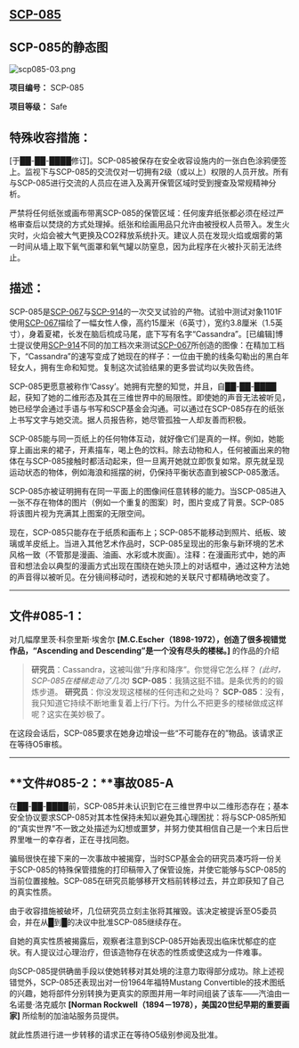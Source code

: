 ## [SCP-085](https://scp-wiki-cn.wikidot.com/scp-085)

## SCP-085的静态图

![scp085-03.png](https://cdn.jsdelivr.net/gh/HOG-StarWatch/MyImgBed@master/scp-series/scp085-03.png)

**项目编号：** SCP-085

**项目等级：** Safe

## **特殊收容措施：** 

[于██-██-████修订]。SCP-085被保存在安全收容设施内的一张白色涂鸦便签上。监视下与SCP-085的交流仅对一切拥有2级（或以上）权限的人员开放。所有与SCP-085进行交流的人员应在进入及离开保管区域时受到搜查及常规精神分析。

严禁将任何纸张或画布带离SCP-085的保管区域：任何废弃纸张都必须在经过严格审查后以焚烧的方式处理掉。纸张和绘画用品只允许由被授权人员带入。发生火灾时，火焰会被大气更换及CO2释放系统扑灭。建议人员在发现火焰或烟雾的第一时间从墙上取下氧气面罩和氧气罐以防窒息，因为此程序在火被扑灭前无法终止。

## **描述：**

SCP-085是[SCP-067](https://scp-wiki-cn.wikidot.com/scp-067)与[SCP-914](https://scp-wiki-cn.wikidot.com/scp-914)的一次交叉试验的产物。试验中测试对象1101F使用[SCP-067](https://scp-wiki-cn.wikidot.com/scp-067)描绘了一幅女性人像，高约15厘米（6英寸），宽约3.8厘米（1.5英寸），身着夏裙，长发在脑后梳成马尾，底下写有名字“Cassandra”。[已编辑]博士提议使用[SCP-914](https://scp-wiki-cn.wikidot.com/scp-914)不同的加工档次来测试[SCP-067](https://scp-wiki-cn.wikidot.com/scp-067)所创造的图像：在精加工档下，“Cassandra”的速写变成了她现在的样子：一位由干脆的线条勾勒出的黑白年轻女人，拥有生命和知觉。复制这次试验结果的更多尝试均以失败告终。

SCP-085更愿意被称作‘Cassy’。她拥有完整的知觉，并且，自██-██-████起，获知了她的二维形态及其在三维世界中的局限性。即使她的声音无法被听见，她已经学会通过手语与书写和SCP基金会沟通。可以通过在SCP-085存在的纸张上书写文字与她交流。据人员报告称，她尽管孤独一人却友善而积极。

SCP-085能与同一页纸上的任何物体互动，就好像它们是真的一样。例如，她能穿上画出来的裙子，开素描车，喝上色的饮料。除去动物和人，任何被画出来的物体在与SCP-085接触时都活动起来，但一旦离开她就立即恢复如常。原先就呈现运动状态的物体，例如海浪和摇摆的树，仍保持平衡状态直到被SCP-085激活。

SCP-085亦被证明拥有在同一平面上的图像间任意转移的能力。当SCP-085进入一张不存在物体的图片（例如一个重复的图案）时，图片变成了背景。SCP-085将该图片视为充满其上图案的无限空间。

现在，SCP-085只能存在于纸质和画布上；SCP-085不能移动到照片、纸板、玻璃或羊皮纸上。当进入其他艺术作品时，SCP-085呈现出的形象与新环境的艺术风格一致（不管那是漫画、油画、水彩或木炭画）。注释：在漫画形式中，她的声音和想法会以典型的漫画方式出现在围绕在她头顶上的对话框中，通过这种方法她的声音得以被听见。在分镜间移动时，透视和她的关联尺寸都精确地改变了。

------

## **文件#085-1：**

对几幅摩里茨·科奈里斯·埃舍尔 **[M.C.Escher（1898-1972），创造了很多视错觉作品，“Ascending and Descending”是一个没有尽头的楼梯。]** 的作品的介绍

> **研究员**：Cassandra，这被叫做“升序和降序”。你觉得它怎么样？
> *(此时，SCP-085在楼梯走动了几次)*
> **SCP-085**：我猜这挺不错。是条优秀的的锻炼步道。
> **研究员**：你没发现这楼梯的任何违和之处吗？
> **SCP-085**：没有，我只知道它持续不断地重复着上行/下行。为什么不把更多的楼梯做成这样呢？这实在美妙极了。

在这段会话后，SCP-085要求在她身边增设一些“不可能存在的”物品。该请求正在等待O5审核。

------

## **文件#085-2：**事故085-A

在██-██-████前，SCP-085并未认识到它在三维世界中以二维形态存在；基本安全协议要求SCP-085对其本性保持未知以避免其心理困扰：将与SCP-085所知的“真实世界”不一致之处描述为幻想或噩梦，并努力使其相信自己是一个末日后世界里唯一的幸存者，正在寻找同胞。

骗局很快在接下来的一次事故中被揭穿，当时SCP基金会的研究员凑巧将一份关于SCP-085的特殊保管措施的打印稿带入了保管设施，并使它能够与SCP-085的当前位置接触。SCP-085在研究员能够移开文档前转移过去，并立即获知了自己的真实性质。

由于收容措施被破坏，几位研究员立刻主张将其摧毁。该决定被提诉至O5委员会，并在从█到█的决议中批准SCP-085继续存在。

自她的真实性质被揭露后，观察者注意到SCP-085开始表现出临床忧郁症的症状。有人提议过心理治疗，但该造物存在状态的性质或使这成为一件难事。

向SCP-085提供确凿手段以使她转移对其处境的注意力取得部分成功。除上述视错觉外，SCP-085还表现出对一份1964年福特Mustang Convertible的技术图纸的兴趣，她将部件分别转换为更真实的原图并用一年时间组装了该车——汽油由一名诺曼·洛克威尔 **[Norman Rockwell（1894－1978），美国20世纪早期的重要画家]** 所绘制的加油站服务员提供。

就此性质进行进一步转移的请求正在等待O5级别参阅及批准。